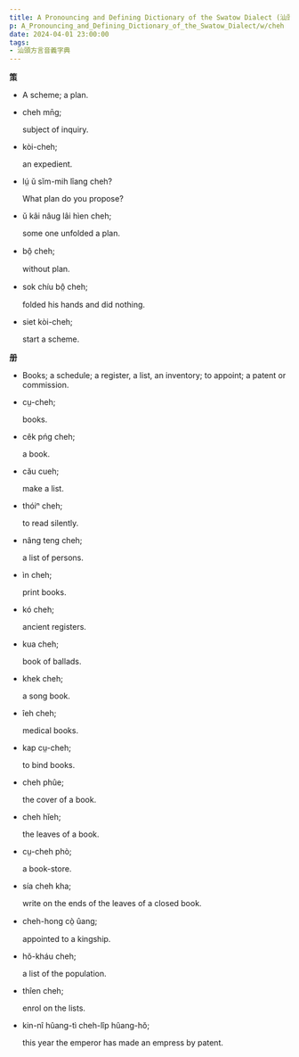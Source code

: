 ```yaml
---
title: A Pronouncing and Defining Dictionary of the Swatow Dialect (汕頭方言音義字典) / cheh
p: A_Pronouncing_and_Defining_Dictionary_of_the_Swatow_Dialect/w/cheh
date: 2024-04-01 23:00:00
tags: 
- 汕頭方言音義字典
---
```



**策**
- A scheme; a plan.

- cheh mn̄g;

  subject of inquiry.

- kòi-cheh;

  an expedient.

- lṳ́ ŭ sĭm-mih lîang cheh?

  What plan do you propose?

- ŭ kâi nâug lâi hìen cheh;

  some one unfolded a plan.

- bô̤ cheh;

  without plan.

- sok chíu bô̤ cheh;

  folded his hands and did nothing.

- siet kòi-cheh;

  start a scheme.

**册**
- Books; a schedule; a register, a list, an inventory; to appoint; a patent or commission.

- cṳ-cheh;

  books.

- cêk pńg cheh;

  a book.

- cău cueh;

  make a list.

- thóiⁿ cheh;

  to read silently.

- nâng teng cheh;

  a list of persons.

- ìn cheh;

  print books.

- kó cheh;

  ancient registers.

- kua cheh;

  book of ballads.

- khek cheh;

  a song book.

- îeh cheh;

  medical books.

- kap cṳ-cheh;

  to bind books.

- cheh phûe;

  the cover of a book.

- cheh hĭeh;

  the leaves of a book.

- cṳ-cheh phò;

  a book-store.

- sía cheh kha;

  write on the ends of the leaves of a closed book.

- cheh-hong cò̤ ûang;

  appointed to a kingship.

- hŏ-kháu cheh;

  a list of the population.

- thîen cheh;

  enrol on the lists.

- kin-nî hûang-tì cheh-lîp hûang-hŏ;

  this year the emperor has made an empress by patent.
